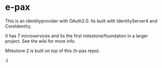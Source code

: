 # e-pax

This is an identityprovider with OAuth2.0. Its built with IdentityServer4 and CoreIdentity. 

It has 7 microservices and its the first milestone/foundation in a larger project. See the wiki for more info. 

Milestone 2 is built on top of this (h-pax repo).

:)
